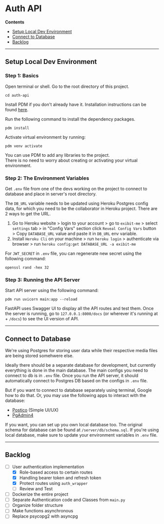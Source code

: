 # Auth API

**Contents**
- [Setup Local Dev Environment](#setup-local-dev-environment)
- [Connect to Database](#connect-to-database)
- [Backlog](#backlog)

---

## Setup Local Dev Environment

### Step 1: Basics
Open terminal or shell. Go to the root directory of this project.
```
cd auth-api
```

Install PDM if you don't already have it.
Installation instructions can be found [here](https://pdm.fming.dev/latest/).

Run the following command to install the dependency packages.
```
pdm install
```

Activate virtual environment by running:
```
pdm venv activate
```

You can use PDM to add any libraries to the project.  
There is no need to worry about creating or activating your virtual environment.


### Step 2: The Environment Variables
Get `.env` file from one of the devs working on the project to connect to database and place in server's root directory.  

The `DB_URL` variable needs to be updated using Heroku Postgres config data, for which you need to be the collaborator in Heroku project. There are 2 ways to get the URL.

1. Go to Heroku website > login to your account > go to `exibit-me` > select `settings` tab > in "Config Vars" section click `Reveal Config Vars` button > Copy `DATABASE_URL` value and paste it in `DB_URL` env variable.
2. Install `Heroku Cli` on your machine > run `heroku login` > authenticate via browser > run `heroku config:get DATABASE_URL -a exibit-me`

For `JWT_SECRET` in `.env` file, you can regenerate new secret using the following command:
```
openssl rand -hex 32
```

### Step 3: Running the API Server
Start API server using the following command:
```
pdm run uvicorn main:app --reload  
```

FastAPI uses Swagger UI to display all the API routes and test them. Once the server is running, go to `127.0.0.1:8000/docs` (or wherever it's running at + `/docs`) to see the UI version of API.

---

## Connect to Database

We're using Postgres for storing user data while their respective media files are being stored somehwere else.  

Ideally there should be a separate database for development, but currently everything is done in the main database. The main configs you need to connect to db is in `.env` file. Once you run the API server, it should automatically connect to Postgres DB based on the configs in `.env` file.    

But if you want to connect to database separately using terminal, Google how to do that. Or, you may use the following apps to interact with the database:
- [Postico](https://eggerapps.at/postico/) (Simple UI/UX)
- [PgAdmin4](https://www.pgadmin.org/)

If you want, you can set up you own local database too. The original schema for database can be found at `/server/db/schema.sql`. If you're using local database, make sure to update your environment variables in `.env` file.

---

## Backlog

- [ ] User authentication implementation
   - [x] Role-based access to certain routes
   - [x] Handling bearer token and refresh token
   - [x] Protect routes using `auth_wrapper`
   - [ ] Review and Test
- [ ] Dockerize the entire project
- [ ] Separate Authentication code and Classes from `main.py`
- [ ] Organize folder structure
- [ ] Make functions asynchronous
- [ ] Replace psycopg2 with asyncpg